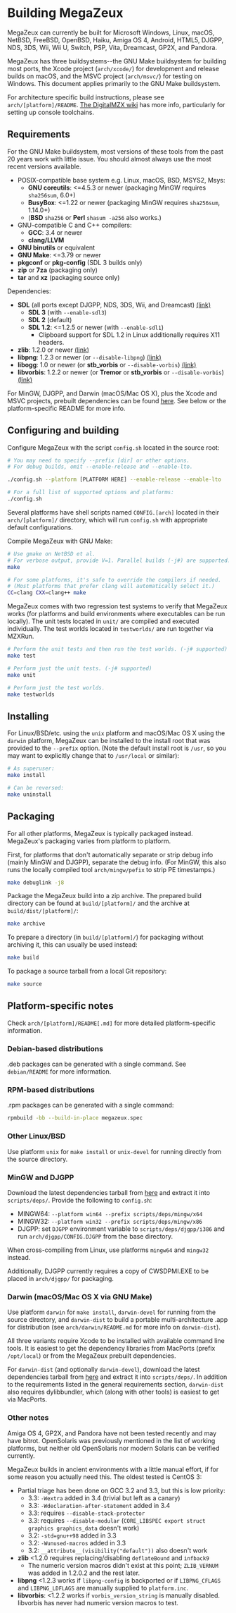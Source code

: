 Building MegaZeux
=================

MegaZeux can currently be built for Microsoft Windows, Linux, macOS,
NetBSD, FreeBSD, OpenBSD, Haiku, Amiga OS 4, Android, HTML5, DJGPP,
NDS, 3DS, Wii, Wii U, Switch, PSP, Vita, Dreamcast, GP2X, and Pandora.

MegaZeux has three buildsystems--the GNU Make buildsystem for building most
ports, the Xcode project (`arch/xcode/`) for development and release builds
on macOS, and the MSVC project (`arch/msvc/`) for testing on Windows. This
document applies primarily to the GNU Make buildsystem.

For architecture specific build instructions, please see `arch/[platform]/README`.
[The DigitalMZX wiki](https://www.digitalmzx.com/wiki/Compiling_MegaZeux) has
more info, particularly for setting up console toolchains.


Requirements
------------

For the GNU Make buildsystem, most versions of these tools from the
past 20 years work with little issue. You should almost always use the
most recent versions available.

- POSIX-compatible base system e.g. Linux, macOS, BSD, MSYS2, Msys:
  - **GNU coreutils**: <=4.5.3 or newer (packaging MinGW requires `sha256sum`, 6.0+)
  - **BusyBox**: <=1.22 or newer (packaging MinGW requires `sha256sum`, 1.14.0+)
  - (**BSD** `sha256` or **Perl** `shasum -a256` also works.)
- GNU-compatible C and C++ compilers:
  - **GCC**: 3.4 or newer
  - **clang/LLVM**
- **GNU binutils** or equivalent
- **GNU Make**: <=3.79 or newer
- **pkgconf** or **pkg-config** (SDL 3 builds only)
- **zip** or **7za** (packaging only)
- **tar** and **xz** (packaging source only)

Dependencies:

- **SDL** (all ports except DJGPP, NDS, 3DS, Wii, and Dreamcast)
  [(link)](https://www.libsdl.org/)
  - **SDL 3** (with `--enable-sdl3`)
  - **SDL 2** (default)
  - **SDL 1.2**: <=1.2.5 or newer (with `--enable-sdl1`)
    - Clipboard support for SDL 1.2 in Linux additionally requires X11 headers.
- **zlib**: 1.2.0 or newer
  [(link)](https://www.zlib.net/)
- **libpng**: 1.2.3 or newer (or `--disable-libpng`)
  [(link)](http://www.libpng.org/pub/png/libpng.html)
- **libogg**: 1.0 or newer (or **stb_vorbis** or `--disable-vorbis`)
  [(link)](https://xiph.org/downloads/)
- **libvorbis**: 1.2.2 or newer (or **Tremor** or **stb_vorbis** or `--disable-vorbis`)
  [(link)](https://xiph.org/downloads/)

For MinGW, DJGPP, and Darwin (macOS/Mac OS X), plus the Xcode and MSVC projects,
prebuilt dependencies can be found [here](https://github.com/AliceLR/megazeux-dependencies).
See below or the platform-specific README for more info.


Configuring and building
------------------------

Configure MegaZeux with the script `config.sh` located in the source root:

```sh
# You may need to specify --prefix [dir] or other options.
# For debug builds, omit --enable-release and --enable-lto.

./config.sh --platform [PLATFORM HERE] --enable-release --enable-lto

# For a full list of supported options and platforms:
./config.sh
```
Several platforms have shell scripts named `CONFIG.[arch]` located in their
`arch/[platform]/` directory, which will run `config.sh` with appropriate
default configurations.

Compile MegaZeux with GNU Make:
```sh
# Use gmake on NetBSD et al.
# For verbose output, provide V=1. Parallel builds (-j#) are supported.
make

# For some platforms, it's safe to override the compilers if needed.
# (Most platforms that prefer clang will automatically select it.)
CC=clang CXX=clang++ make
```

MegaZeux comes with two regression test systems to verify that MegaZeux works
(for platforms and build environments where executables can be run locally).
The unit tests located in `unit/` are compiled and executed individually.
The test worlds located in `testworlds/` are run together via MZXRun.
```sh
# Perform the unit tests and then run the test worlds. (-j# supported)
make test

# Perform just the unit tests. (-j# supported)
make unit

# Perform just the test worlds.
make testworlds
```


Installing
----------

For Linux/BSD/etc. using the `unix` platform and macOS/Mac OS X using the
`darwin` platform, MegaZeux can be installed to the install root that was
provided to the `--prefix` option. (Note the default install root is `/usr`,
so you may want to explicitly change that to `/usr/local` or similar):
```sh
# As superuser:
make install

# Can be reversed:
make uninstall
```


Packaging
---------

For all other platforms, MegaZeux is typically packaged instead.
MegaZeux's packaging varies from platform to platform.

First, for platforms that don't automatically separate or strip debug info
(mainly MinGW and DJGPP), separate the debug info. (For MinGW, this also runs
the locally compiled tool `arch/mingw/pefix` to strip PE timestamps.)
```sh
make debuglink -j8
```

Package the MegaZeux build into a zip archive. The prepared build directory can
be found at `build/[platform]/` and the archive at `build/dist/[platform]/`:
```sh
make archive
```

To prepare a directory (in `build/[platform]/`) for packaging without archiving
it, this can usually be used instead:
```sh
make build
```

To package a source tarball from a local Git repository:
```sh
make source
```


Platform-specific notes
-----------------------

Check `arch/[platform]/README[.md]` for more detailed platform-specific
information.

### Debian-based distributions

.deb packages can be generated with a single command.
See `debian/README` for more information.

### RPM-based distributions

.rpm packages can be generated with a single command:
```sh
rpmbuild -bb --build-in-place megazeux.spec
```

### Other Linux/BSD

Use platform `unix` for `make install` or `unix-devel` for running directly
from the source directory.

### MinGW and DJGPP

Download the latest dependencies tarball from
[here](https://github.com/AliceLR/megazeux-dependencies) and extract it into
`scripts/deps/`. Provide the following to `config.sh`:

- MINGW64: `--platform win64 --prefix scripts/deps/mingw/x64`
- MINGW32: `--platform win32 --prefix scripts/deps/mingw/x86`
- DJGPP: set `DJGPP` environment variable to `scripts/deps/djgpp/i386`
  and run `arch/djgpp/CONFIG.DJGPP` from the base directory.

When cross-compiling from Linux, use platforms `mingw64` and `mingw32` instead.

Additionally, DJGPP currently requires a copy of CWSDPMI.EXE to be placed in
`arch/djgpp/` for packaging.

### Darwin (macOS/Mac OS X via GNU Make)

Use platform `darwin` for `make install`, `darwin-devel` for running from the
source directory, and `darwin-dist` to build a portable multi-architecture .app
for distribution (see `arch/darwin/README.md` for more info on `darwin-dist`).

All three variants require Xcode to be installed with available command line
tools. It is easiest to get the dependency libraries from MacPorts (prefix
`/opt/local`) or from the MegaZeux prebuilt dependencies.

For `darwin-dist` (and optionally `darwin-devel`), download the latest
dependencies tarball from [here](https://github.com/AliceLR/megazeux-dependencies)
and extract it into `scripts/deps/`. In addition to the requirements listed in
the general requirements section, `darwin-dist` also requires dylibbundler,
which (along with other tools) is easiest to get via MacPorts.

### Other notes

Amiga OS 4, GP2X, and Pandora have not been tested recently and may have bitrot.
OpenSolaris was previously mentioned in the list of working platforms, but
neither old OpenSolaris nor modern Solaris can be verified currently.

MegaZeux builds in ancient environments with a little manual effort, if
for some reason you actually need this. The oldest tested is CentOS 3:

- Partial triage has been done on GCC 3.2 and 3.3, but this is low priority:
  - 3.3: `-Wextra` added in 3.4 (trivial but left as a canary)
  - 3.3: `-Wdeclaration-after-statement` added in 3.4
  - 3.3: requires `--disable-stack-protector`
  - 3.3: requires `--disable-modular`
    (`CORE_LIBSPEC export struct graphics graphics_data` doesn't work)
  - 3.2: `-std=gnu++98` added in 3.3
  - 3.2: `-Wunused-macros` added in 3.3
  - 3.2: `__attribute__(visibility("default"))` also doesn't work
- **zlib** <1.2.0 requires replacing/disabling `deflateBound` and `infback9`
  - The numeric version macros didn't exist at this point; `ZLIB_VERNUM` was
    added in 1.2.0.2 and the rest later.
- **libpng** <1.2.3 works if `libpng-config` is backported or if
  `LIBPNG_CFLAGS` and `LIBPNG_LDFLAGS` are manually supplied to `platform.inc`.
- **libvorbis**: <1.2.2 works if `vorbis_version_string` is manually disabled.
  libvorbis has never had numeric version macros to test.
